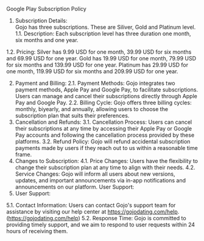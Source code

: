 Google Play Subscription Policy

1. Subscription Details:\
Gojo has three subscriptions. These are Siliver, Gold and Platinum level. 
1.1. Description: Each subscription level has three duration one month, six months and one year.

1.2. Pricing: Silver has 9.99 USD for one month, 39.99 USD for six months and 69.99 USD for one year.
Gold has 19.99 USD for one month, 79.99 USD for six months and 139.99 USD for one year.
Platinum has 29.99 USD for one month, 119.99 USD for six months and 209.99 USD for one year.

2. Payment and Billing:
2.1. Payment Methods:
Gojo integrates two payment methods, Apple Pay and Google Pay, to facilitate subscriptions. Users can manage and cancel their subscriptions directly through Apple Pay and Google Pay.
2.2. Billing Cycle:
Gojo offers three billing cycles: monthly, biyearly, and annually, allowing users to choose the subscription plan that suits their preferences.
3. Cancellation and Refunds:
3.1. Cancellation Process:
Users can cancel their subscriptions at any time by accessing their Apple Pay or Google Pay accounts and following the cancellation process provided by these platforms.
3.2. Refund Policy:
Gojo will refund accidental subscription payments made by users if they reach out to us within a reasonable time frame.
4. Changes to Subscription:
4.1. Price Changes:
Users have the flexibility to change their subscription plan at any time to align with their needs.
4.2. Service Changes:
Gojo will inform all users about new versions, updates, and important announcements via in-app notifications and announcements on our platform.
User Support:
5. User Support:

5.1. Contact Information:
Users can contact Gojo's support team for assistance by visiting our help center at https://gojodating.com/help. (https://gojodating.com/help)
5.2. Response Time:
Gojo is committed to providing timely support, and we aim to respond to user requests within 24 hours of receiving them.
